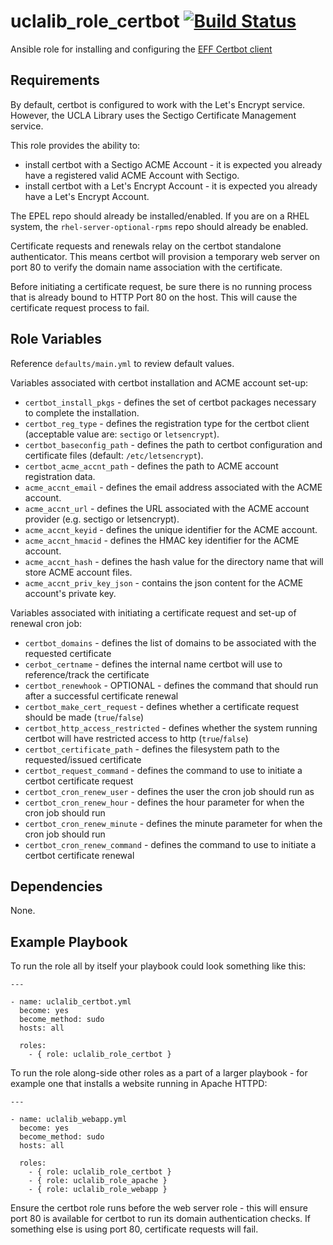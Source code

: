 uclalib_role_certbot [![Build Status](https://travis-ci.com/UCLALibrary/uclalib_role_certbot.svg?branch=master)](https://travis-ci.com/UCLALibrary/uclalib_role_certbot)
=========

Ansible role for installing and configuring the [EFF Certbot client](https://certbot.eff.org/)

Requirements
------------

By default, certbot is configured to work with the Let's Encrypt service. However, the UCLA Library uses the Sectigo Certificate Management service.

This role provides the ability to:
- install certbot with a Sectigo ACME Account - it is expected you already have a registered valid ACME Account with Sectigo.
- install certbot with a Let's Encrypt Account - it is expected you already have a Let's Encrypt Account.

The EPEL repo should already be installed/enabled.
If you are on a RHEL system, the `rhel-server-optional-rpms` repo should already be enabled.

Certificate requests and renewals relay on the certbot standalone authenticator. This means certbot will provision a temporary web server on port 80 to verify the domain name association with the certificate.

Before initiating a certificate request, be sure there is no running process that is already bound to HTTP Port 80 on the host. This will cause the certificate request process to fail.

Role Variables
--------------

Reference `defaults/main.yml` to review default values.

Variables associated with certbot installation and ACME account set-up:
- `certbot_install_pkgs` - defines the set of certbot packages necessary to complete the installation.
- `certbot_reg_type` - defines the registration type for the certbot client (acceptable value are: `sectigo` or `letsencrypt`).
- `certbot_baseconfig_path` - defines the path to certbot configuration and certificate files (default: `/etc/letsencrypt`).
- `certbot_acme_accnt_path` - defines the path to ACME account registration data.
- `acme_accnt_email` - defines the email address associated with the ACME account.
- `acme_accnt_url` - defines the URL associated with the ACME account provider (e.g. sectigo or letsencrypt).
- `acme_accnt_keyid` - defines the unique identifier for the ACME account.
- `acme_accnt_hmacid` - defines the HMAC key identifier for the ACME account.
- `acme_accnt_hash` - defines the hash value for the directory name that will store ACME account files.
- `acme_accnt_priv_key_json` - contains the json content for the ACME account's private key.

Variables associated with initiating a certificate request and set-up of renewal cron job:
- `certbot_domains` - defines the list of domains to be associated with the requested certificate
- `cerbot_certname` - defines the internal name certbot will use to reference/track the certificate
- `certbot_renewhook` - OPTIONAL - defines the command that should run after a successful certificate renewal
- `certbot_make_cert_request` - defines whether a certificate request should be made (`true`/`false`)
- `certbot_http_access_restricted` - defines whether the system running certbot will have restricted access to http (`true`/`false`)
- `certbot_certificate_path` - defines the filesystem path to the requested/issued certificate
- `certbot_request_command` - defines the command to use to initiate a certbot certificate request
- `certbot_cron_renew_user` - defines the user the cron job should run as
- `certbot_cron_renew_hour` - defines the hour parameter for when the cron job should run
- `certbot_cron_renew_minute` - defines the minute parameter for when the cron job should run
- `certbot_cron_renew_command` - defines the command to use to initiate a certbot certificate renewal

Dependencies
------------

None.

Example Playbook
----------------
To run the role all by itself your playbook could look something like this:

```
---

- name: uclalib_certbot.yml
  become: yes
  become_method: sudo
  hosts: all

  roles:
    - { role: uclalib_role_certbot }
```

To run the role along-side other roles as a part of a larger playbook - for example one that installs a website running in Apache HTTPD:

```
---

- name: uclalib_webapp.yml
  become: yes
  become_method: sudo
  hosts: all

  roles:
    - { role: uclalib_role_certbot }
    - { role: uclalib_role_apache }
    - { role: uclalib_role_webapp }
```
Ensure the certbot role runs before the web server role - this will ensure port 80 is available for certbot to run its domain authentication checks. If something else is using port 80, certificate requests will fail.
